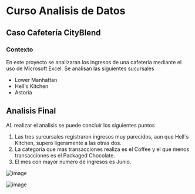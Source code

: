# Curso Analisis de Datos
## Caso Cafetería CityBlend

### Contexto
En este proyecto se analizaran los ingresos de una cafetería mediante el uso de Microsoft Excel.
Se analisan las siguientes sucursales 
+ Lower Manhattan
+ Hell's Kitchen
+ Astoria

## Analisis Final
AL realizar el analisis se puede concluir los siguientes puntos
   1. Las tres surcursales registraron ingresos muy parecidos, aun que Hell´s Kitchen, supero ligeramente a las otras dos.
   2. La categoria que mas transacciones realiza es el Coffee y el que menos transacciones es el Packaged Chocolate.
   3. El mes con mayor numero de ingresos es Junio.

![image](https://github.com/user-attachments/assets/76e01d0b-def3-4055-b073-efdde5d7c1ca)

![image](https://github.com/user-attachments/assets/b7453dca-12d5-4c0f-903f-4e43abfe426d)
